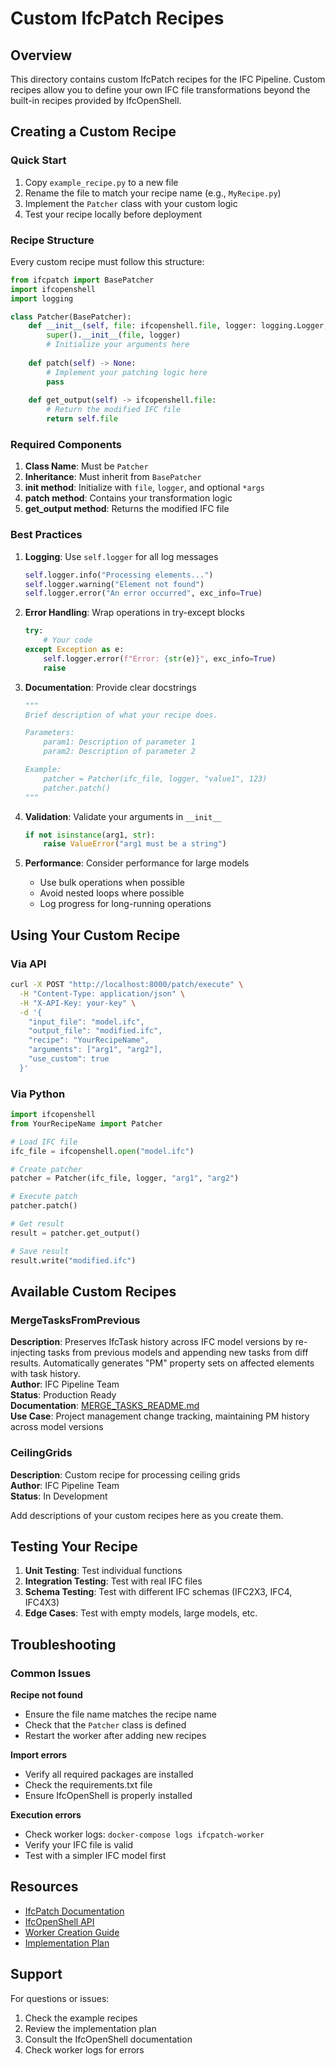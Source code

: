 # Custom IfcPatch Recipes

## Overview
This directory contains custom IfcPatch recipes for the IFC Pipeline. Custom recipes allow you to define your own IFC file transformations beyond the built-in recipes provided by IfcOpenShell.

## Creating a Custom Recipe

### Quick Start
1. Copy `example_recipe.py` to a new file
2. Rename the file to match your recipe name (e.g., `MyRecipe.py`)
3. Implement the `Patcher` class with your custom logic
4. Test your recipe locally before deployment

### Recipe Structure

Every custom recipe must follow this structure:

```python
from ifcpatch import BasePatcher
import ifcopenshell
import logging

class Patcher(BasePatcher):
    def __init__(self, file: ifcopenshell.file, logger: logging.Logger, *args):
        super().__init__(file, logger)
        # Initialize your arguments here
    
    def patch(self) -> None:
        # Implement your patching logic here
        pass
    
    def get_output(self) -> ifcopenshell.file:
        # Return the modified IFC file
        return self.file
```

### Required Components

1. **Class Name**: Must be `Patcher`
2. **Inheritance**: Must inherit from `BasePatcher`
3. **__init__ method**: Initialize with `file`, `logger`, and optional `*args`
4. **patch method**: Contains your transformation logic
5. **get_output method**: Returns the modified IFC file

### Best Practices

1. **Logging**: Use `self.logger` for all log messages
   ```python
   self.logger.info("Processing elements...")
   self.logger.warning("Element not found")
   self.logger.error("An error occurred", exc_info=True)
   ```

2. **Error Handling**: Wrap operations in try-except blocks
   ```python
   try:
       # Your code
   except Exception as e:
       self.logger.error(f"Error: {str(e)}", exc_info=True)
       raise
   ```

3. **Documentation**: Provide clear docstrings
   ```python
   """
   Brief description of what your recipe does.
   
   Parameters:
       param1: Description of parameter 1
       param2: Description of parameter 2
   
   Example:
       patcher = Patcher(ifc_file, logger, "value1", 123)
       patcher.patch()
   """
   ```

4. **Validation**: Validate your arguments in `__init__`
   ```python
   if not isinstance(arg1, str):
       raise ValueError("arg1 must be a string")
   ```

5. **Performance**: Consider performance for large models
   - Use bulk operations when possible
   - Avoid nested loops where possible
   - Log progress for long-running operations

## Using Your Custom Recipe

### Via API

```bash
curl -X POST "http://localhost:8000/patch/execute" \
  -H "Content-Type: application/json" \
  -H "X-API-Key: your-key" \
  -d '{
    "input_file": "model.ifc",
    "output_file": "modified.ifc",
    "recipe": "YourRecipeName",
    "arguments": ["arg1", "arg2"],
    "use_custom": true
  }'
```

### Via Python

```python
import ifcopenshell
from YourRecipeName import Patcher

# Load IFC file
ifc_file = ifcopenshell.open("model.ifc")

# Create patcher
patcher = Patcher(ifc_file, logger, "arg1", "arg2")

# Execute patch
patcher.patch()

# Get result
result = patcher.get_output()

# Save result
result.write("modified.ifc")
```

## Available Custom Recipes

### MergeTasksFromPrevious
**Description**: Preserves IfcTask history across IFC model versions by re-injecting tasks from previous models and appending new tasks from diff results. Automatically generates "PM" property sets on affected elements with task history.  
**Author**: IFC Pipeline Team  
**Status**: Production Ready  
**Documentation**: [MERGE_TASKS_README.md](MERGE_TASKS_README.md)  
**Use Case**: Project management change tracking, maintaining PM history across model versions

### CeilingGrids
**Description**: Custom recipe for processing ceiling grids  
**Author**: IFC Pipeline Team  
**Status**: In Development

Add descriptions of your custom recipes here as you create them.

## Testing Your Recipe

1. **Unit Testing**: Test individual functions
2. **Integration Testing**: Test with real IFC files
3. **Schema Testing**: Test with different IFC schemas (IFC2X3, IFC4, IFC4X3)
4. **Edge Cases**: Test with empty models, large models, etc.

## Troubleshooting

### Common Issues

**Recipe not found**
- Ensure the file name matches the recipe name
- Check that the `Patcher` class is defined
- Restart the worker after adding new recipes

**Import errors**
- Verify all required packages are installed
- Check the requirements.txt file
- Ensure IfcOpenShell is properly installed

**Execution errors**
- Check worker logs: `docker-compose logs ifcpatch-worker`
- Verify your IFC file is valid
- Test with a simpler IFC model first

## Resources

- [IfcPatch Documentation](https://docs.ifcopenshell.org/autoapi/ifcpatch/index.html)
- [IfcOpenShell API](https://docs.ifcopenshell.org/)
- [Worker Creation Guide](../../WORKER_CREATION_GUIDE.md)
- [Implementation Plan](../../IFCPATCH_WORKER_IMPLEMENTATION_PLAN.md)

## Support

For questions or issues:
1. Check the example recipes
2. Review the implementation plan
3. Consult the IfcOpenShell documentation
4. Check worker logs for errors

